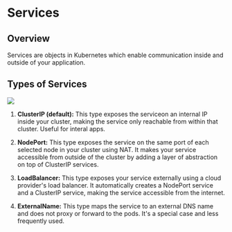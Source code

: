 # Services

## Overview

Services are objects in Kubernetes which enable communication inside and outside of your application.



## Types of Services

![](https://miro.medium.com/v2/resize:fit:720/format:webp/1*tnK94zrEwyNe1hL-PhJXOA.png)

1. __ClusterIP (default):__ This type exposes the serviceon an internal IP inside your cluster, making the service only reachable from within that cluster. Useful for interal apps.

2. __NodePort:__ This type exposes the service on the same port of each selected node in your cluster using NAT. It makes your service accessible from outside of the cluster by adding a layer of abstraction on top of ClusterIP services.

3. __LoadBalancer:__ This type exposes your service externally using a cloud provider's load balancer. It automatically creates a NodePort service and a ClusterIP service, making the service accessible from the internet.

4. __ExternalName:__ This type maps the service to an external DNS name and does not proxy or forward to the pods. It's a special case and less frequently used.

